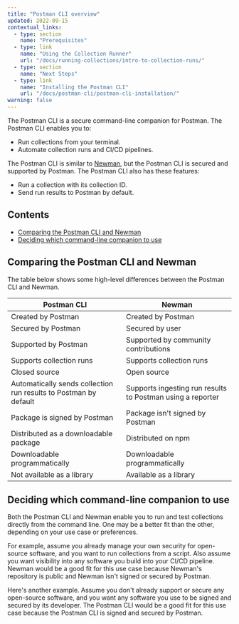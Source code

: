 ```yaml
---
title: "Postman CLI overview"
updated: 2022-09-15
contextual_links:
  - type: section
    name: "Prerequisites"
  - type: link
    name: "Using the Collection Runner"
    url: "/docs/running-collections/intro-to-collection-runs/"
  - type: section
    name: "Next Steps"
  - type: link
    name: "Installing the Postman CLI"
    url: "/docs/postman-cli/postman-cli-installation/"
warning: false
---
```


The Postman CLI is a secure command-line companion for Postman. The Postman CLI enables you to:

* Run collections from your terminal.
* Automate collection runs and CI/CD pipelines.

The Postman CLI is similar to [Newman](/docs/running-collections/using-newman-cli/command-line-integration-with-newman/), but the Postman CLI is secured and supported by Postman. The Postman CLI also has these features:

* Run a collection with its collection ID.
* Send run results to Postman by default.

## Contents

* [Comparing the Postman CLI and Newman](#comparing-the-postman-cli-and-newman)
* [Deciding which command-line companion to use](#deciding-which-command-line-companion-to-use)

## Comparing the Postman CLI and Newman

The table below shows some high-level differences between the Postman CLI and Newman.

| Postman CLI  | Newman  |
|---|---|
| Created by Postman | Created by Postman |
| Secured by Postman | Secured by user |
| Supported by Postman | Supported by community contributions |
| Supports collection runs| Supports collection runs  |
| Closed source | Open source |
| Automatically sends collection run results to Postman by default | Supports ingesting run results to Postman using a reporter |
| Package is signed by Postman | Package isn't signed by Postman |
| Distributed as a downloadable package | Distributed on npm |
| Downloadable programmatically | Downloadable programmatically
| Not available as a library | Available as a library

## Deciding which command-line companion to use

Both the Postman CLI and Newman enable you to run and test collections directly from the command line. One may be a better fit than the other, depending on your use case or preferences.

For example, assume you already manage your own security for open-source software, and you want to run collections from a script. Also assume you want visibility into any software you build into your CI/CD pipeline. Newman would be a good fit for this use case because Newman's repository is public and Newman isn't signed or secured by Postman.

Here's another example. Assume you don't already support or secure any open-source software, and you want any software you use to be signed and secured by its developer. The Postman CLI would be a good fit for this use case because the Postman CLI is signed and secured by Postman.
